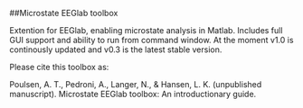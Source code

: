 ##Microstate EEGlab toolbox

Extention for EEGlab, enabling microstate analysis in Matlab. Includes full GUI support and ability to run from command window. At the moment v1.0 is continously updated and v0.3 is the latest stable version.

Please cite this toolbox as:

Poulsen, A. T., Pedroni, A., Langer, N., &  Hansen, L. K. (unpublished manuscript).
Microstate EEGlab toolbox: An introductionary guide.
